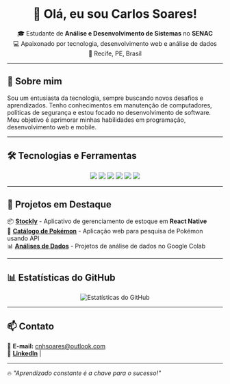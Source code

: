 <h1 align="center">👋 Olá, eu sou Carlos Soares!</h1>

<p align="center">
  🎓 Estudante de <strong>Análise e Desenvolvimento de Sistemas</strong> no <strong>SENAC</strong>  <br>
  💻 Apaixonado por tecnologia, desenvolvimento web e análise de dados <br>
  📍 Recife, PE, Brasil
</p>

---

## 🚀 Sobre mim  
Sou um entusiasta da tecnologia, sempre buscando novos desafios e aprendizados. Tenho conhecimentos em manutenção de computadores, políticas de segurança e estou focado no desenvolvimento de software. Meu objetivo é aprimorar minhas habilidades em programação, desenvolvimento web e mobile.

---

## 🛠️ Tecnologias e Ferramentas  
<p align="center">
  <img src="https://img.shields.io/badge/Python-3776AB?style=for-the-badge&logo=python&logoColor=white"/>
  <img src="https://img.shields.io/badge/JavaScript-F7DF1E?style=for-the-badge&logo=javascript&logoColor=black"/>
  <img src="https://img.shields.io/badge/TypeScript-3178C6?style=for-the-badge&logo=typescript&logoColor=white"/>
  <img src="https://img.shields.io/badge/React-20232A?style=for-the-badge&logo=react&logoColor=61DAFB"/>
  <img src="https://img.shields.io/badge/Node.js-43853D?style=for-the-badge&logo=node.js&logoColor=white"/>
  <img src="https://img.shields.io/badge/PostgreSQL-336791?style=for-the-badge&logo=postgresql&logoColor=white"/>
</p>

---

## 📌 Projetos em Destaque  
📦 [**Stockly**](https://github.com/seuusuario/stockly) - Aplicativo de gerenciamento de estoque em **React Native**  
🦄 [**Catálogo de Pokémon**](https://github.com/seuusuario/pokedex) - Aplicação web para pesquisa de Pokémon usando API  
📊 [**Análises de Dados**](https://github.com/seuusuario/data-analysis) - Projetos de análise de dados no Google Colab  

---

## 📊 Estatísticas do GitHub  
<p align="center">
  <img src="https://github-readme-stats.vercel.app/api?username=seuusuario&show_icons=true&theme=tokyonight" alt="Estatísticas do GitHub" />
</p>

---

## 📫 Contato  
📩 **E-mail:** cnhsoares@outlook.com  
🔗 [**LinkedIn**](https://www.linkedin.com/in/carlos-soares-6717a02b5/) |

---

🔥 *"Aprendizado constante é a chave para o sucesso!"*
